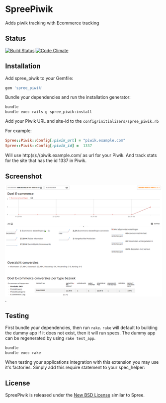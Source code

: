 SpreePiwik
==========

Adds piwik tracking with Ecommerce tracking

Status
------

[![Build Status](https://travis-ci.org/berkes/spree_piwik.svg?branch=develop)](https://travis-ci.org/berkes/spree_piwik)
[![Code Climate](https://codeclimate.com/github/berkes/spree_piwik/badges/gpa.svg)](https://codeclimate.com/github/berkes/spree_piwik)

Installation
------------

Add spree_piwik to your Gemfile:

```ruby
gem 'spree_piwik'
```

Bundle your dependencies and run the installation generator:

```shell
bundle
bundle exec rails g spree_piwik:install
```

Add your Piwik URL and site-id to the `config/initializers/spree_piwik.rb`

For example:
```ruby
Spree::Piwik::Config[:piwik_url] = "piwik.example.com"
Spree::Piwik::Config[:piwik_id] =  1337

```
Will use http(s)://piwik.example.com/ as url for your Piwik. And track
stats for the site that has the id 1337 in Piwik.


Screenshot
----------

![Screenshot of the Ecommerce functionality in action with this extension](doc/spree_piwik.png).

Testing
-------

First bundle your dependencies, then run `rake`. `rake` will default to building the dummy app if it does not exist, then it will run specs. The dummy app can be regenerated by using `rake test_app`.

```shell
bundle
bundle exec rake
```

When testing your applications integration with this extension you may use it's factories.
Simply add this require statement to your spec_helper:


License
-------

SpreePiwik is released under the [New BSD License](https://github.com/spree/spree/blob/master/license.md) similar to Spree.
